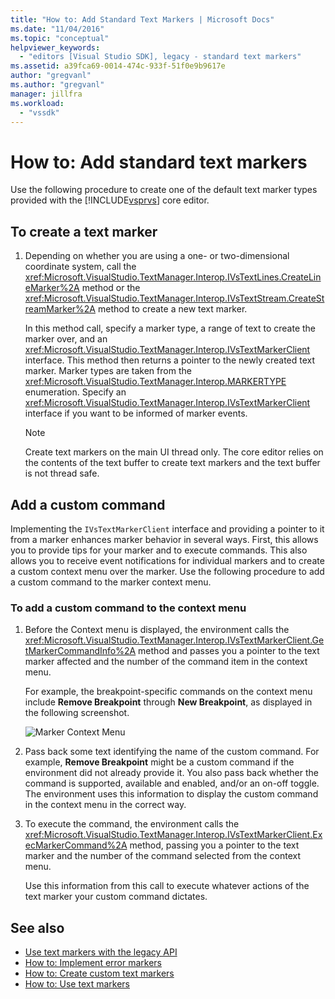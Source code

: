 ```yaml
---
title: "How to: Add Standard Text Markers | Microsoft Docs"
ms.date: "11/04/2016"
ms.topic: "conceptual"
helpviewer_keywords:
  - "editors [Visual Studio SDK], legacy - standard text markers"
ms.assetid: a39fca69-0014-474c-933f-51f0e9b9617e
author: "gregvanl"
ms.author: "gregvanl"
manager: jillfra
ms.workload:
  - "vssdk"
---
```

# How to: Add standard text markers
Use the following procedure to create one of the default text marker types provided with the [!INCLUDE[vsprvs](../code-quality/includes/vsprvs_md.md)] core editor.

## To create a text marker

1.  Depending on whether you are using a one- or two-dimensional coordinate system, call the <xref:Microsoft.VisualStudio.TextManager.Interop.IVsTextLines.CreateLineMarker%2A> method or the <xref:Microsoft.VisualStudio.TextManager.Interop.IVsTextStream.CreateStreamMarker%2A> method to create a new text marker.

     In this method call, specify a marker type, a range of text to create the marker over, and an <xref:Microsoft.VisualStudio.TextManager.Interop.IVsTextMarkerClient> interface. This method then returns a pointer to the newly created text marker. Marker types are taken from the <xref:Microsoft.VisualStudio.TextManager.Interop.MARKERTYPE> enumeration. Specify an <xref:Microsoft.VisualStudio.TextManager.Interop.IVsTextMarkerClient> interface if you want to be informed of marker events.

    > [!NOTE]
    >  Create text markers on the main UI thread only. The core editor relies on the contents of the text buffer to create text markers and the text buffer is not thread safe.

## Add a custom command
 Implementing the `IVsTextMarkerClient` interface and providing a pointer to it from a marker enhances marker behavior in several ways. First, this allows you to provide tips for your marker and to execute commands. This also allows you to receive event notifications for individual markers and to create a custom context menu over the marker. Use the following procedure to add a custom command to the marker context menu.

### To add a custom command to the context menu

1.  Before the Context menu is displayed, the environment calls the <xref:Microsoft.VisualStudio.TextManager.Interop.IVsTextMarkerClient.GetMarkerCommandInfo%2A> method and passes you a pointer to the text marker affected and the number of the command item in the context menu.

     For example, the breakpoint-specific commands on the context menu include **Remove Breakpoint** through **New Breakpoint**, as displayed in the following screenshot.

     ![Marker Context Menu](../extensibility/media/vsmarkercontextmenu.gif "vsMarkercontextmenu")

2.  Pass back some text identifying the name of the custom command. For example, **Remove Breakpoint** might be a custom command if the environment did not already provide it. You also pass back whether the command is supported, available and enabled, and/or an on-off toggle. The environment uses this information to display the custom command in the context menu in the correct way.

3.  To execute the command, the environment calls the <xref:Microsoft.VisualStudio.TextManager.Interop.IVsTextMarkerClient.ExecMarkerCommand%2A> method, passing you a pointer to the text marker and the number of the command selected from the context menu.

     Use this information from this call to execute whatever actions of the text marker your custom command dictates.

## See also
- [Use text markers with the legacy API](../extensibility/using-text-markers-with-the-legacy-api.md)
- [How to: Implement error markers](../extensibility/how-to-implement-error-markers.md)
- [How to: Create custom text markers](../extensibility/how-to-create-custom-text-markers.md)
- [How to: Use text markers](../extensibility/how-to-use-text-markers.md)